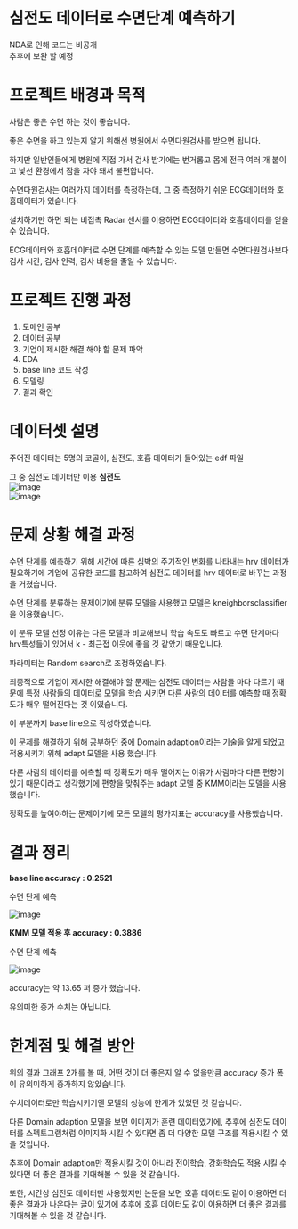 # 심전도 데이터로 수면단계 예측하기
NDA로 인해 코드는 비공개
</br>
추후에 보완 할 예정
# 프로젝트 배경과 목적
사람은 좋은 수면 하는 것이 좋습니다.

좋은 수면을 하고 있는지 알기 위해선 병원에서 수면다원검사를 받으면 됩니다.

하지만 일반인들에게 병원에 직접 가서 검사 받기에는 번거롭고 몸에 전극 여러 개 붙이고 낯선 환경에서 잠을 자야 돼서 불편합니다.

수면다원검사는 여러가지 데이터를 측정하는데, 그 중 측정하기 쉬운 ECG데이터와 호흡데이터가 있습니다.

설치하기만 하면 되는 비접촉 Radar 센서를 이용하면 ECG데이터와 호흡데이터를 얻을 수 있습니다.

ECG데이터와 호흡데이터로 수면 단계를 예측할 수 있는 모델 만들면 수면다원검사보다 검사 시간, 검사 인력, 검사 비용을 줄일 수 있습니다.

# 프로젝트 진행 과정
1. 도메인 공부
2. 데이터 공부
3. 기업이 제시한 해결 해야 할 문제 파악
4. EDA
5. base line 코드 작성
6. 모델링
7. 결과 확인
# 데이터셋 설명
주어진 데이터는 5명의 코골이, 심전도, 호흡 데이터가 들어있는 edf 파일

그 중 심전도 데이터만 이용
**심전도**
</br>
![image](https://user-images.githubusercontent.com/97713997/193465318-53627ae0-587a-4e7e-9f6b-bec68c7443d0.png)
</br>
![image](https://user-images.githubusercontent.com/97713997/193465423-f12de357-83a5-4e0c-a6f0-7ab70ef57ebc.png)
</br>
# 문제 상황 해결 과정
수면 단계를 예측하기 위해 시간에 따른 심박의 주기적인 변화를 나타내는 hrv 데이터가 필요하기에 기업에 공유한 코드를 참고하여 심전도 데이터를 hrv 데이터로 바꾸는 과정을 거쳤습니다.

수면 단계를 분류하는 문제이기에 분류 모델을 사용했고 모델은 kneighborsclassifier을 이용했습니다.

이 분류 모델 선정 이유는 다른 모델과 비교해보니 학습 속도도 빠르고 수면 단계마다 hrv특성들이 있어서 k - 최근접 이웃에 좋을 것 같았기 때문입니다.

파라미터는 Random search로 조정하였습니다.

최종적으로 기업이 제시한 해결해야 할 문제는 심전도 데이터는 사람들 마다 다르기 때문에 특정 사람들의 데이터로 모델을 학습 시키면 다른 사람의 데이터를 예측할 때 정확도가 매우 떨어진다는 것 이였습니다.

이 부분까지 base line으로 작성하였습니다.

이 문제를 해결하기 위해 공부하던 중에 Domain adaption이라는 기술을 알게 되었고 적용시키기 위해 adapt 모델을 사용 했습니다.

다른 사람의 데이터를 예측할 때 정확도가 매우 떨어지는 이유가 사람마다 다른 편향이 있기 때문이라고 생각했기에 편향을 맞춰주는 adapt 모델 중 KMM이라는 모델을 사용했습니다.

정확도를 높여야하는 문제이기에 모든 모델의 평가지표는 accuracy를 사용했습니다.

# 결과 정리
**base line accuracy : 0.2521**

수면 단계 예측

![image](https://user-images.githubusercontent.com/97713997/193465607-d0a36332-efa7-4f60-a4a2-0a3d1c9dfc33.png)

**KMM 모델 적용 후 accuracy : 0.3886**

수면 단계 예측

![image](https://user-images.githubusercontent.com/97713997/193465635-6353de95-289e-47b2-8e3b-da6ba1958b7e.png)

accuracy는 약 13.65 퍼 증가 했습니다.

유의미한 증가 수치는 아닙니다.

# 한계점 및 해결 방안
위의 결과 그래프 2개를 볼 때, 어떤 것이 더 좋은지 알 수 없을만큼 accuracy 증가 폭이 유의미하게 증가하지 않았습니다.

수치데이터로만 학습시키기엔 모델의 성능에 한계가 있었던 것 같습니다.

다른 Domain adaption 모델을 보면 이미지가 훈련 데이터였기에, 추후에 심전도 데이터를 스펙토그램처럼 이미지화 시킬 수 있다면 좀 더 다양한 모델 구조를 적용시킬 수 있을 것입니다.

추후에 Domain adaption만 적용시킬 것이 아니라 전이학습, 강화학습도 적용 시킬 수 있다면 더 좋은 결과를 기대해볼 수 있을 것 같습니다.

또한, 시간상 심전도 데이터만 사용했지만 논문을 보면 호흡 데이터도 같이 이용하면 더 좋은 결과가 나온다는 글이 있기에 추후에 호흡 데이터도 같이 이용하면 더 좋은 결과를 기대해볼 수 있을 것 같습니다.



